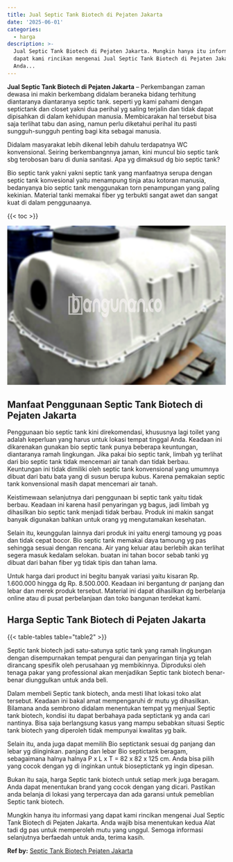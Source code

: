 ```yaml
---
title: Jual Septic Tank Biotech di Pejaten Jakarta
date: '2025-06-01'
categories:
  - harga
description: >-
  Jual Septic Tank Biotech di Pejaten Jakarta. Mungkin hanya itu informasi yang
  dapat kami rincikan mengenai Jual Septic Tank Biotech di Pejaten Jakarta.
  Anda...
---
```


**Jual Septic Tank Biotech di Pejaten Jakarta** – Perkembangan zaman dewasa ini makin berkembang didalam beraneka bidang terhitung diantaranya diantaranya septic tank. seperti yg kami pahami dengan septictank dan closet yakni dua perihal yg saling terjalin dan tidak dapat dipisahkan di dalam kehidupan manusia. Membicarakan hal tersebut bisa saja terlihat tabu dan asing, namun perlu diketahui perihal itu pasti sungguh-sungguh penting bagi kita sebagai manusia.

Didalam masyarakat lebih dikenal lebih dahulu terdapatnya WC konvensional. Seiring berkembangnnya jaman, kini muncul bio septic tank sbg terobosan baru di dunia sanitasi. Apa yg dimaksud dg bio septic tank?

Bio septic tank yakni yakni septic tank yang manfaatnya serupa dengan septic tank konvesional yaitu menampung tinja atau kotoran manusia, bedanyanya bio septic tank menggunakan torn penampungan yang paling kekinian. Material tanki memakai fiber yg terbukti sangat awet dan sangat kuat di dalam penggunaanya.

{{< toc >}}

![Jual Septic Tank Biotech di Pejaten Jakarta](/images/jual-bio-septictank-37.png)

## Manfaat Penggunaan Septic Tank Biotech di Pejaten Jakarta

Penggunaan bio septic tank kini direkomendasi, khususnya lagi toilet yang adalah keperluan yang harus untuk lokasi tempat tinggal Anda. Keadaan ini dikarenakan gunakan bio septic tank punya beberapa keuntungan, diantaranya ramah lingkungan. Jika pakai bio septic tank, limbah yg terlihat dari bio septic tank tidak mencemari air tanah dan tidak berbau. Keuntungan ini tidak dimiliki oleh septic tank konvensional yang umumnya dibuat dari batu bata yang di susun berupa kubus. Karena pemakaian septic tank konvensional masih dapat mencemari air tanah.

Keistimewaan selanjutnya dari penggunaan bi septic tank yaitu tidak berbau. Keadaan ini karena hasil penyaringan yg bagus, jadi limbah yg dihasilkan bio septic tank menjadi tidak berbau. Produk ini makin sangat banyak digunakan bahkan untuk orang yg mengutamakan kesehatan.

Selain itu, keunggulan lainnya dari produk ini yaitu energi tamoung yg poas dan tidak cepat bocor. Bio septic tank memakai daya tamoung yg pas sehingga sesuai dengan rencana. Air yang keluar atau berlebih akan terlihat segera masuk kedalam selokan. buatan ini tahan bocor sebab tanki yg dibuat dari bahan fiber yg tidak tipis dan tahan lama.

Untuk harga dari product ini begitu banyak variasi yaitu kisaran Rp. 1.600.000 hingga dg Rp. 8.500.000. Keadaan ini bergantung dr panjang dan lebar dan merek produk tersebut. Material ini dapat dihasilkan dg berbelanja online atau di pusat perbelanjaan dan toko bangunan terdekat kami.

## Harga Septic Tank Biotech di Pejaten Jakarta

{{< table-tables table="table2" >}}

Septic tank biotech jadi satu-satunya sptic tank yang ramah lingkungan dengan disempurnakan tempat pengurai dan penyaringan tinja yg telah dirancang spesifik oleh perusahaan yg membikinnya. Diproduksi oleh tenaga pakar yang professional akan menjadikan Septic tank biotech benar-benar diunggulkan untuk anda beli.

Dalam membeli Septic tank biotech, anda mesti lihat lokasi toko alat tersebut. Keadaan ini bakal amat mempengaruhi dr mutu yg dihasilkan. Bilamana anda sembrono didalam menentukan tempat yg menjual Septic tank biotech, kondisi itu dapat berbahaya pada septictank yg anda cari nantinya. Bisa saja berlangsung kasus yang mampu sebabkan situasi Septic tank biotech yang diperoleh tidak mempunyai kwalitas yg baik.

Selain itu, anda juga dapat memilih Bio septictank sesuai dg panjang dan lebar yg diinginkan. panjang dan lebar Bio septictank beragam, sebagaimana halnya halnya P x L x T = 82 x 82 x 125 cm. Anda bisa pilih yang cocok dengan yg di inginkan untuk bioseptictank yg ingin dipesan.

Bukan itu saja, harga Septic tank biotech untuk setiap merk juga beragam. Anda dapat menentukan brand yang cocok dengan yang dicari. Pastikan anda belanja di lokasi yang terpercaya dan ada garansi untuk pemeblian Septic tank biotech.

Mungkin hanya itu informasi yang dapat kami rincikan mengenai Jual Septic Tank Biotech di Pejaten Jakarta. Anda wajib bisa menentukan kedua Alat tadi dg pas untuk memperoleh mutu yang unggul. Semoga informasi selanjutnya berfaedah untuk anda, terima kasih.

**Ref by:** [Septic Tank Biotech Pejaten Jakarta](https://id.wikipedia.org/wiki/Septic)
